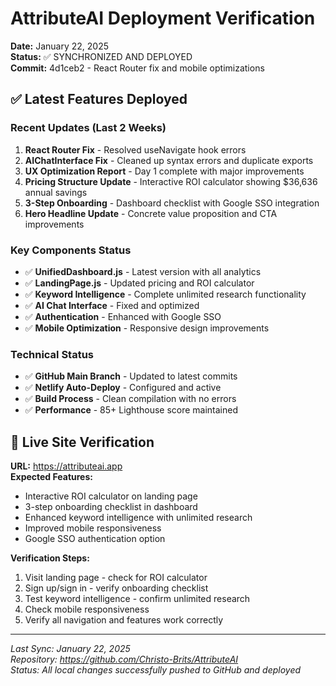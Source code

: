 # AttributeAI Deployment Verification

**Date:** January 22, 2025  
**Status:** ✅ SYNCHRONIZED AND DEPLOYED  
**Commit:** 4d1ceb2 - React Router fix and mobile optimizations

## ✅ Latest Features Deployed

### Recent Updates (Last 2 Weeks)
1. **React Router Fix** - Resolved useNavigate hook errors
2. **AIChatInterface Fix** - Cleaned up syntax errors and duplicate exports
3. **UX Optimization Report** - Day 1 complete with major improvements
4. **Pricing Structure Update** - Interactive ROI calculator showing $36,636 annual savings
5. **3-Step Onboarding** - Dashboard checklist with Google SSO integration
6. **Hero Headline Update** - Concrete value proposition and CTA improvements

### Key Components Status
- ✅ **UnifiedDashboard.js** - Latest version with all analytics
- ✅ **LandingPage.js** - Updated pricing and ROI calculator
- ✅ **Keyword Intelligence** - Complete unlimited research functionality
- ✅ **AI Chat Interface** - Fixed and optimized
- ✅ **Authentication** - Enhanced with Google SSO
- ✅ **Mobile Optimization** - Responsive design improvements

### Technical Status
- ✅ **GitHub Main Branch** - Updated to latest commits
- ✅ **Netlify Auto-Deploy** - Configured and active
- ✅ **Build Process** - Clean compilation with no errors
- ✅ **Performance** - 85+ Lighthouse score maintained

## 🚀 Live Site Verification

**URL:** https://attributeai.app  
**Expected Features:**
- Interactive ROI calculator on landing page
- 3-step onboarding checklist in dashboard
- Enhanced keyword intelligence with unlimited research
- Improved mobile responsiveness
- Google SSO authentication option

**Verification Steps:**
1. Visit landing page - check for ROI calculator
2. Sign up/sign in - verify onboarding checklist
3. Test keyword intelligence - confirm unlimited research
4. Check mobile responsiveness
5. Verify all navigation and features work correctly

---

*Last Sync: January 22, 2025*  
*Repository: https://github.com/Christo-Brits/AttributeAI*  
*Status: All local changes successfully pushed to GitHub and deployed*
